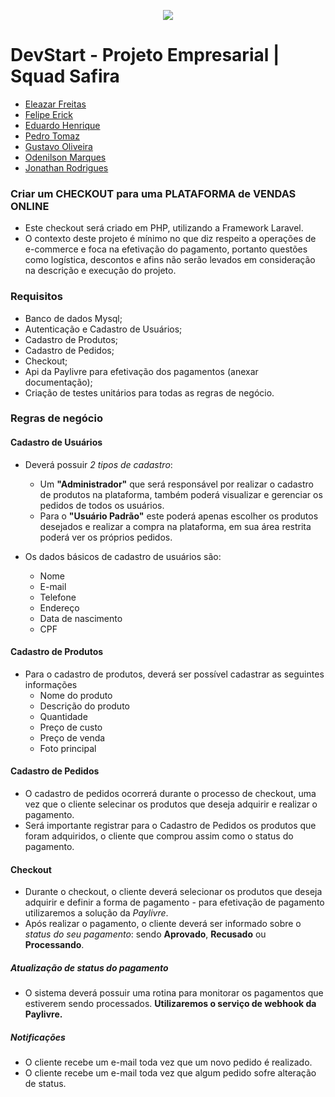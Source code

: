 <p align="center">
   <img src="https://www.beacademy.com.br/wp-content/uploads/2019/11/Logo-Topo.png">
</p>

# DevStart - Projeto Empresarial | Squad Safira
* [Eleazar Freitas](https://github.com/EleazarFreitas)
* [Felipe Erick](https://github.com/Felipeerick)
* [Eduardo Henrique](https://github.com/eduardohor)
* [Pedro Tomaz](https://github.com/PedroHTomaz)
* [Gustavo Oliveira](https://github.com/sguiLo)
* [Odenilson Marques](https://github.com/odenilsonmarques)
* [Jonathan Rodrigues](https://github.com/JotaRodrigues)

### Criar um CHECKOUT para uma PLATAFORMA de VENDAS ONLINE
* Este checkout será criado em PHP, utilizando a Framework Laravel.
* O contexto deste projeto é mínimo no que diz respeito a operações de e-commerce e foca na efetivação do pagamento, portanto questões como logística, descontos e afins não serão levados em consideração na descrição e execução do projeto.

### Requisitos
* Banco de dados Mysql;
* Autenticação e Cadastro de Usuários;
* Cadastro de Produtos;
* Cadastro de Pedidos;
* Checkout;
* Api da Paylivre para efetivação dos pagamentos (anexar documentação);
* Criação de testes unitários para todas as regras de negócio.

### Regras de negócio

#### Cadastro de Usuários
* Deverá possuir _2 tipos de cadastro_: 
   * Um **"Administrador"** que será responsável por realizar o cadastro de produtos na plataforma, também poderá visualizar e gerenciar os pedidos de todos os usuários.
   * Para o **"Usuário Padrão"** este poderá apenas escolher os produtos desejados e realizar a compra na plataforma, em sua área restrita poderá ver os próprios pedidos.

* Os dados básicos de cadastro de usuários são:
   * Nome
   * E-mail
   * Telefone
   * Endereço
   * Data de nascimento
   * CPF

#### Cadastro de Produtos
* Para o cadastro de produtos, deverá ser possível cadastrar as seguintes informações
   * Nome do produto
   * Descrição do produto
   * Quantidade
   * Preço de custo
   * Preço de venda
   * Foto principal

#### Cadastro de Pedidos
* O cadastro de pedidos ocorrerá durante o processo de checkout, uma vez que o cliente selecinar os produtos que deseja adquirir e realizar o pagamento.
* Será importante registrar para o Cadastro de Pedidos os produtos que foram adquiridos, o cliente que comprou assim como o status do pagamento.

#### Checkout
* Durante o checkout, o cliente deverá selecionar os produtos que deseja adquirir e definir a forma de pagamento - para efetivação de pagamento utilizaremos a solução da _Paylivre_.
* Após realizar o pagamento, o cliente deverá ser informado sobre o _status do seu pagamento_: sendo **Aprovado**, **Recusado** ou **Processando**.

##### Atualização de status do pagamento
* O sistema deverá possuir uma rotina para monitorar os pagamentos que estiverem sendo processados. **Utilizaremos o serviço de webhook da Paylivre.**

##### Notificações
* O cliente recebe um e-mail toda vez que um novo pedido é realizado.
* O cliente recebe um e-mail toda vez que algum pedido sofre alteração de status.